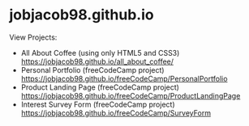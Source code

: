 # jobjacob98.github.io

View Projects:

- All About Coffee (using only HTML5 and CSS3) https://jobjacob98.github.io/all_about_coffee/
- Personal Portfolio (freeCodeCamp project) https://jobjacob98.github.io/freeCodeCamp/PersonalPortfolio
- Product Landing Page (freeCodeCamp project) https://jobjacob98.github.io/freeCodeCamp/ProductLandingPage
- Interest Survey Form (freeCodeCamp project) https://jobjacob98.github.io/freeCodeCamp/SurveyForm
